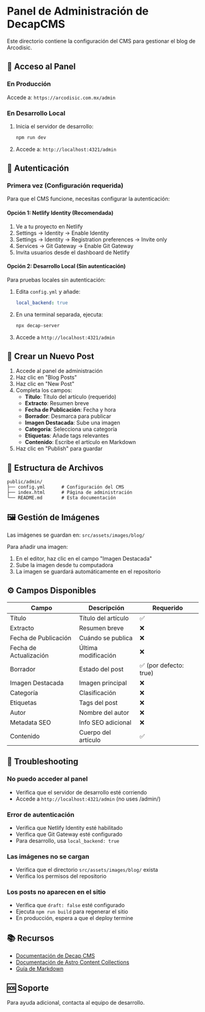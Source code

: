 # Panel de Administración de DecapCMS

Este directorio contiene la configuración del CMS para gestionar el blog de Arcodisic.

## 🚀 Acceso al Panel

### En Producción
Accede a: `https://arcodisic.com.mx/admin`

### En Desarrollo Local
1. Inicia el servidor de desarrollo:
   ```bash
   npm run dev
   ```

2. Accede a: `http://localhost:4321/admin`

## 🔐 Autenticación

### Primera vez (Configuración requerida)

Para que el CMS funcione, necesitas configurar la autenticación:

#### Opción 1: Netlify Identity (Recomendada)

1. Ve a tu proyecto en Netlify
2. Settings → Identity → Enable Identity
3. Settings → Identity → Registration preferences → Invite only
4. Services → Git Gateway → Enable Git Gateway
5. Invita usuarios desde el dashboard de Netlify

#### Opción 2: Desarrollo Local (Sin autenticación)

Para pruebas locales sin autenticación:

1. Edita `config.yml` y añade:
   ```yaml
   local_backend: true
   ```

2. En una terminal separada, ejecuta:
   ```bash
   npx decap-server
   ```

3. Accede a `http://localhost:4321/admin`

## 📝 Crear un Nuevo Post

1. Accede al panel de administración
2. Haz clic en "Blog Posts"
3. Haz clic en "New Post"
4. Completa los campos:
   - **Título**: Título del artículo (requerido)
   - **Extracto**: Resumen breve
   - **Fecha de Publicación**: Fecha y hora
   - **Borrador**: Desmarca para publicar
   - **Imagen Destacada**: Sube una imagen
   - **Categoría**: Selecciona una categoría
   - **Etiquetas**: Añade tags relevantes
   - **Contenido**: Escribe el artículo en Markdown
5. Haz clic en "Publish" para guardar

## 📁 Estructura de Archivos

```
public/admin/
├── config.yml      # Configuración del CMS
├── index.html      # Página de administración
└── README.md       # Esta documentación
```

## 🖼️ Gestión de Imágenes

Las imágenes se guardan en: `src/assets/images/blog/`

Para añadir una imagen:
1. En el editor, haz clic en el campo "Imagen Destacada"
2. Sube la imagen desde tu computadora
3. La imagen se guardará automáticamente en el repositorio

## ⚙️ Campos Disponibles

| Campo | Descripción | Requerido |
|-------|-------------|-----------|
| Título | Título del artículo | ✅ |
| Extracto | Resumen breve | ❌ |
| Fecha de Publicación | Cuándo se publica | ❌ |
| Fecha de Actualización | Última modificación | ❌ |
| Borrador | Estado del post | ✅ (por defecto: true) |
| Imagen Destacada | Imagen principal | ❌ |
| Categoría | Clasificación | ❌ |
| Etiquetas | Tags del post | ❌ |
| Autor | Nombre del autor | ❌ |
| Metadata SEO | Info SEO adicional | ❌ |
| Contenido | Cuerpo del artículo | ✅ |

## 🔧 Troubleshooting

### No puedo acceder al panel
- Verifica que el servidor de desarrollo esté corriendo
- Accede a `http://localhost:4321/admin` (no uses /admin/)

### Error de autenticación
- Verifica que Netlify Identity esté habilitado
- Verifica que Git Gateway esté configurado
- Para desarrollo, usa `local_backend: true`

### Las imágenes no se cargan
- Verifica que el directorio `src/assets/images/blog/` exista
- Verifica los permisos del repositorio

### Los posts no aparecen en el sitio
- Verifica que `draft: false` esté configurado
- Ejecuta `npm run build` para regenerar el sitio
- En producción, espera a que el deploy termine

## 📚 Recursos

- [Documentación de Decap CMS](https://decapcms.org/docs/)
- [Documentación de Astro Content Collections](https://docs.astro.build/en/guides/content-collections/)
- [Guía de Markdown](https://www.markdownguide.org/)

## 🆘 Soporte

Para ayuda adicional, contacta al equipo de desarrollo.
